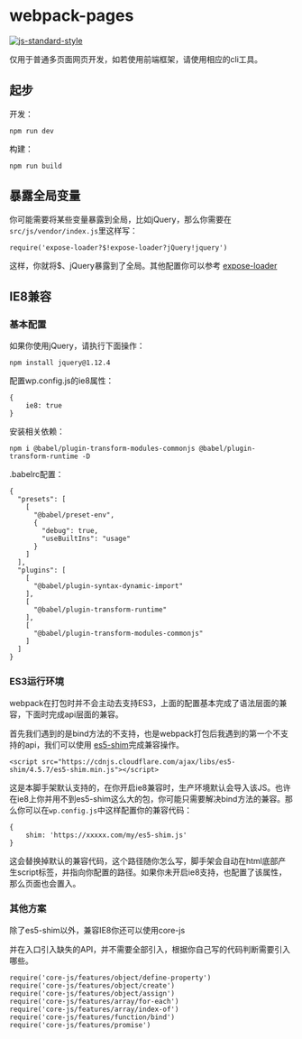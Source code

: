 # webpack-pages

[![js-standard-style](https://img.shields.io/badge/code%20style-standard-brightgreen.svg)](http://standardjs.com)

仅用于普通多页面网页开发，如若使用前端框架，请使用相应的cli工具。

## 起步

开发：
```
npm run dev
```

构建：
```
npm run build
```

## 暴露全局变量
你可能需要将某些变量暴露到全局，比如jQuery，那么你需要在`src/js/vendor/index.js`里这样写：
```
require('expose-loader?$!expose-loader?jQuery!jquery')
```
这样，你就将$、jQuery暴露到了全局。其他配置你可以参考 [expose-loader](https://www.npmjs.com/package/expose-loader)
## IE8兼容

### 基本配置

如果你使用jQuery，请执行下面操作：
```
npm install jquery@1.12.4
```

配置wp.config.js的ie8属性：
```
{
    ie8: true
}
```

安装相关依赖：
```
npm i @babel/plugin-transform-modules-commonjs @babel/plugin-transform-runtime -D
```

.babelrc配置：
```
{
  "presets": [
    [
      "@babel/preset-env",
      {
        "debug": true,
        "useBuiltIns": "usage"
      }
    ]
  ],
  "plugins": [
    [
      "@babel/plugin-syntax-dynamic-import"
    ],
    [
      "@babel/plugin-transform-runtime"
    ],
    [
      "@babel/plugin-transform-modules-commonjs"
    ]
  ]
}

```


### ES3运行环境

webpack在打包时并不会主动去支持ES3，上面的配置基本完成了语法层面的兼容，下面时完成api层面的兼容。

首先我们遇到的是bind方法的不支持，也是webpack打包后我遇到的第一个不支持的api，我们可以使用 [es5-shim](https://www.npmjs.com/package/es5-shim)完成兼容操作。

```
<script src="https://cdnjs.cloudflare.com/ajax/libs/es5-shim/4.5.7/es5-shim.min.js"></script>
```

这是本脚手架默认支持的，在你开启ie8兼容时，生产环境默认会导入该JS。也许在ie8上你并用不到es5-shim这么大的包，你可能只需要解决bind方法的兼容。那么你可以在`wp.config.js`中这样配置你的兼容代码：

```
{
    shim: 'https://xxxxx.com/my/es5-shim.js'
}
```

这会替换掉默认的兼容代码，这个路径随你怎么写，脚手架会自动在html底部产生script标签，并指向你配置的路径。如果你未开启ie8支持，也配置了该属性，那么页面也会置入。

### 其他方案

除了es5-shim以外，兼容IE8你还可以使用core-js

并在入口引入缺失的API，并不需要全部引入，根据你自己写的代码判断需要引入哪些。
```
require('core-js/features/object/define-property')
require('core-js/features/object/create')
require('core-js/features/object/assign')
require('core-js/features/array/for-each')
require('core-js/features/array/index-of')
require('core-js/features/function/bind')
require('core-js/features/promise')
```
